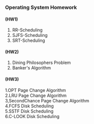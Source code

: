 ### Operating System Homework


#### (HW1) 
 1. RR-Scheduling
 2. SJFS-Scheduling
 3. SRT-Scheduling
 
#### (HW2) 
 1. Dining Philosophers Problem
 2. Banker's Algorithm
 
#### (HW3)

   1.OPT Page Change Algorithm  
   2.LRU Page Change Algorithm  
   3,SecondChance Page Change Algorithm  
   4.FCFS Disk Scheduling  
   5.SSTF Disk Scheduling   
   6.C-LOOK Disk Scheduling  
